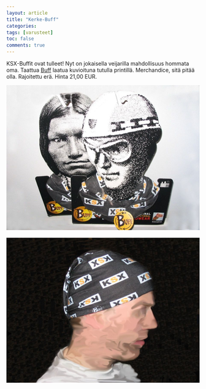 ```yaml
---
layout: article
title: "Kerke-Buff"
categories:
tags: [varusteet]
toc: false
comments: true
---
```


KSX-Buffit ovat tulleet! Nyt on jokaisella veijarilla mahdollisuus
hommata oma. Taattua [Buff](http://www.buff.es/) laatua kuvioituna
tutulla printillä. Merchandice, sitä pitää olla. Rajoitettu erä. Hinta
21,00 EUR.

![](/images/kerke-buff/uutisetbuff_06b.jpg) ![](/images/kerke-buff/uutisetbuff_08b.jpg)
